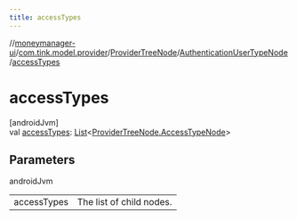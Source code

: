```yaml
---
title: accessTypes
---
```

//[moneymanager-ui](../../../../index.html)/[com.tink.model.provider](../../index.html)/[ProviderTreeNode](../index.html)/[AuthenticationUserTypeNode](index.html)/[accessTypes](access-types.html)



# accessTypes



[androidJvm]\
val [accessTypes](access-types.html): [List](https://kotlinlang.org/api/latest/jvm/stdlib/kotlin.collections/-list/index.html)&lt;[ProviderTreeNode.AccessTypeNode](../-access-type-node/index.html)&gt;



## Parameters


androidJvm

| | |
|---|---|
| accessTypes | The list of child nodes. |





